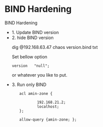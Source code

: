 # BIND Hardening

BIND Hardening

<ul>
<li>1. Update BIND version</li>

<li>2. hide BIND version

  dig @192.168.63.47 chaos version.bind txt

Set bellow option

    version   "null"; 
    
or whatever you like to put.

</li>
<li>3. Run only BIND</li>

<ul>


    acl amin-zone {

            192.168.21.2;
            localhost;
    };

    allow-query {amin-zone; };